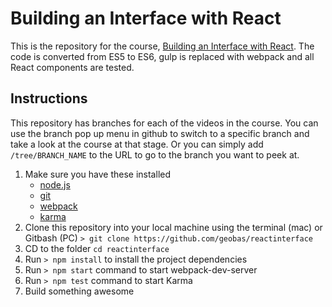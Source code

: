 # Building an Interface with React
This is the repository for the course, [Building an Interface with React](https://www.lynda.com/React-js-tutorials/Building-Web-Interface-React-js/495271-2.html).
The code is converted from ES5 to ES6, gulp is replaced with webpack and all React components are tested.

## Instructions
This repository has branches for each of the videos in the course. You can use the branch pop up menu in github to switch to a specific branch and take a look at the course at that stage. Or you can simply add `/tree/BRANCH_NAME` to the URL to go to the branch you want to peek at.

1. Make sure you have these installed
	- [node.js](http://nodejs.org/)
	- [git](http://git-scm.com/)
	- [webpack](http://webpack.js.org/)
	- [karma](http://karma-runner.github.io/)
2. Clone this repository into your local machine using the terminal (mac) or Gitbash (PC) `> git clone https://github.com/geobas/reactinterface`
3. CD to the folder `cd reactinterface`
4. Run `> npm install` to install the project dependencies
5. Run `> npm start` command to start webpack-dev-server
6. Run `> npm test` command to start Karma
7. Build something awesome
